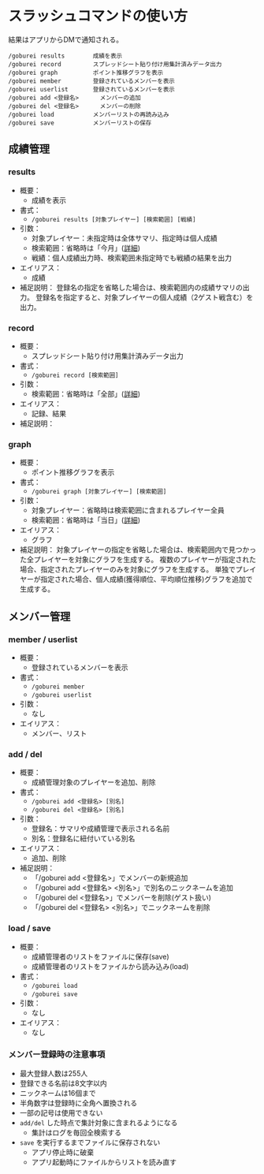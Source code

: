 # スラッシュコマンドの使い方

結果はアプリからDMで通知される。

```
/goburei results		成績を表示
/goburei record			スプレッドシート貼り付け用集計済みデータ出力
/goburei graph			ポイント推移グラフを表示
/goburei member			登録されているメンバーを表示
/goburei userlist		登録されているメンバーを表示
/goburei add <登録名>		メンバーの追加
/goburei del <登録名>		メンバーの削除
/goburei load			メンバーリストの再読み込み
/goburei save			メンバーリストの保存
```

## 成績管理

### results

- 概要：
  - 成績を表示
- 書式：
  - `/goburei results [対象プレイヤー] [検索範囲] [戦績]`
- 引数：
  - 対象プレイヤー：未指定時は全体サマリ、指定時は個人成績
  - 検索範囲：省略時は「今月」([詳細](argument_keyword.md#検索範囲))
  - 戦績：個人成績出力時、検索範囲未指定時でも戦績の結果を出力
- エイリアス：
  - 成績
- 補足説明：
  登録名の指定を省略した場合は、検索範囲内の成績サマリの出力。
  登録名を指定すると、対象プレイヤーの個人成績（2ゲスト戦含む）を出力。

### record

- 概要：
  - スプレッドシート貼り付け用集計済みデータ出力
- 書式：
  - `/goburei record [検索範囲]`
- 引数：
  - 検索範囲：省略時は「全部」([詳細](argument_keyword.md#検索範囲))
- エイリアス：
  - 記録、結果
- 補足説明：

### graph

- 概要：
  - ポイント推移グラフを表示
- 書式：
  - `/goburei graph [対象プレイヤー] [検索範囲]`
- 引数：
  - 対象プレイヤー：省略時は検索範囲に含まれるプレイヤー全員
  - 検索範囲：省略時は「当日」([詳細](argument_keyword.md#検索範囲))
- エイリアス：
  - グラフ
- 補足説明：
  対象プレイヤーの指定を省略した場合は、検索範囲内で見つかった全プレイヤーを対象にグラフを生成する。
  複数のプレイヤーが指定された場合、指定されたプレイヤーのみを対象にグラフを生成する。
  単独でプレイヤーが指定された場合、個人成績(獲得順位、平均順位推移)グラフを追加で生成する。

## メンバー管理

### member / userlist

- 概要：
  - 登録されているメンバーを表示
- 書式：
  - `/goburei member`
  - `/goburei userlist`
- 引数：
  - なし
- エイリアス：
  - メンバー、リスト

### add / del

- 概要：
  - 成績管理対象のプレイヤーを追加、削除
- 書式：
  - `/goburei add <登録名> [別名]`
  - `/goburei del <登録名> [別名]`
- 引数：
  - 登録名：サマリや成績管理で表示される名前
  - 別名：登録名に紐付いている別名
- エイリアス：
  - 追加、削除
- 補足説明：
  - 「/goburei add <登録名>」でメンバーの新規追加
  - 「/goburei add <登録名> <別名>」で別名のニックネームを追加
  - 「/goburei del <登録名>」でメンバーを削除(ゲスト扱い)
  - 「/goburei del <登録名> <別名>」でニックネームを削除

### load / save

- 概要：
  - 成績管理者のリストをファイルに保存(save)
  - 成績管理者のリストをファイルから読み込み(load)
- 書式：
  - `/goburei load`
  - `/goburei save`
- 引数：
  - なし
- エイリアス：
  - なし

### メンバー登録時の注意事項

- 最大登録人数は255人
- 登録できる名前は8文字以内
- ニックネームは16個まで
- 半角数字は登録時に全角へ置換される
- 一部の記号は使用できない
- `add/del` した時点で集計対象に含まれるようになる
  - 集計はログを毎回全検索する
- `save` を実行するまでファイルに保存されない
  - アプリ停止時に破棄
  - アプリ起動時にファイルからリストを読み直す
